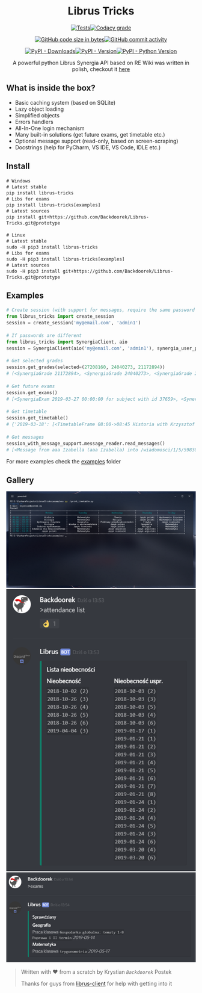 <div align="center">
    <h1>Librus Tricks</h1>

[![Tests](https://img.shields.io/travis/Backdoorek/Librus-Tricks.svg?logo=travis&style=for-the-badge)](https://travis-ci.org/Backdoorek/Librus-Tricks)[![Codacy grade](https://img.shields.io/codacy/grade/afcbb085b8a746db8795c3a5a13054e6.svg?logo=codacy&style=for-the-badge)](https://app.codacy.com/project/Backdoorek/Librus-Tricks/dashboard)

[![GitHub code size in bytes](https://img.shields.io/github/languages/code-size/Backdoorek/Librus-Tricks.svg?color=gray&logo=github&style=for-the-badge)![GitHub commit activity](https://img.shields.io/github/commit-activity/m/Backdoorek/Librus-Tricks.svg?style=for-the-badge)](https://github.com/Backdoorek/Librus-Tricks)

[![PyPI - Downloads](https://img.shields.io/pypi/dm/librus-tricks.svg?style=for-the-badge)![PyPI - Version](https://img.shields.io/pypi/v/librus-tricks.svg?style=for-the-badge)![PyPI - Python Version](https://img.shields.io/pypi/pyversions/librus-tricks.svg?style=for-the-badge)](https://pypi.org/project/librus-tricks/)

A powerful python Librus Synergia API based on RE
Wiki was written in polish, checkout it [here](https://github.com/Backdoorek/Librus-Tricks/wiki)
</div>

## What is inside the box?
 - Basic caching system (based on SQLite)
 - Lazy object loading
 - Simplified objects
 - Errors handlers
 - All-In-One login mechanism
 - Many built-in solutions (get future exams, get timetable etc.)
 - Optional message support (read-only, based on screen-scraping)
 - Docstrings (help for PyCharm, VS IDE, VS Code, IDLE etc.)

## Install
```text
# Windows
# Latest stable
pip install librus-tricks
# Libs for exams
pip install librus-tricks[examples]
# Latest sources
pip install git+https://github.com/Backdoorek/Librus-Tricks.git@prototype

# Linux
# Latest stable
sudo -H pip3 install librus-tricks
# Libs for exams
sudo -H pip3 install librus-tricks[examples]
# Latest sources
sudo -H pip3 install git+https://github.com/Backdoorek/Librus-Tricks.git@prototype
```

## Examples
```python
# Create session (with support for messages, require the same password for Portal Librus and Synergia)
from librus_tricks import create_session
session = create_session('my@email.com', 'admin1')

# If passwords are different
from librus_tricks import SynergiaClient, aio
session = SynergiaClient(aio('my@email.com', 'admin1'), synergia_user_passwd='admin2')

# Get selected grades
session.get_grades(selected=(27208160, 24040273, 21172894))
# (<SynergiaGrade 21172894>, <SynergiaGrade 24040273>, <SynergiaGrade 27208160>)

# Get future exams
session.get_exams()
# [<SynergiaExam 2019-03-27 00:00:00 for subject with id 37659>, <SynergiaExam 2019-03-28 00:00:00 for subject with id 37675>, <SynergiaExam 2019-03-26 00:00:00 for subject with id 37670>]

# Get timetable
session.get_timetable()
# {'2019-03-18': [<TimetableFrame 08:00->08:45 Historia with Krzysztof ...>, <TimetableFrame 08:55->09:40 Wychowanie fizyczne with Artur ...>, <TimetableFrame 09:50->10:35 Wychowanie fizyczne with Arkadiusz ...>, <TimetableFrame 10:50->11:35 Edukacja dla bezpieczeństwa with Arkadiusz ...>, <TimetableFrame 11:45->12:30 Godzina wychowawcza with Elżbieta ...>, <TimetableFrame 12:50->13:35 Język polski with Aleksandra ...>, <TimetableFrame 13:50->14:35 Język polski with Aleksandra ...>], '2019-03-19': [<TimetableFrame 08:00->08:45 Matematyka with Joanna ...>, <TimetableFrame 08:55->09:40 Matematyka with Joanna ...>, <TimetableFrame 09:50->10:35 Geografia with Agnieszka ...>, <TimetableFrame 10:50->11:35 Wiedza o społeczeństwie with Sylwia ...>, <TimetableFrame 11:45->12:30 Język niemiecki with Elżbieta ...>, <TimetableFrame 12:50->13:35 Matematyka with Joanna ...>], '2019-03-20': [<TimetableFrame 08:00->08:45 Chemia with Edyta ...>, <TimetableFrame 08:55->09:40 Religia with Magdalena ...>, <TimetableFrame 09:50->10:35 Język angielski with Krystyna ...>, <TimetableFrame 10:50->11:35 Etyka with Marta ...>, <TimetableFrame 11:45->12:30 Informatyka with Iwona ...>, <TimetableFrame 12:50->13:35 Język angielski with Krystyna ...>, <TimetableFrame 13:50->14:35 Język niemiecki with Elżbieta ...>], '2019-03-21': [<TimetableFrame 08:00->08:45 Język polski with Aleksandra ...>, <TimetableFrame 08:55->09:40 Język polski with Aleksandra ...>, <TimetableFrame 09:50->10:35 Fizyka with Hieronim ...>, <TimetableFrame 10:50->11:35 Wiedza o kulturze with Elżbieta ...>, <TimetableFrame 11:45->12:30 Religia with Magdalena ...>, <TimetableFrame 12:50->13:35 Język angielski with Krystyna ...>, <TimetableFrame 13:50->14:35 Język angielski with Krystyna ...>], '2019-03-22': [<TimetableFrame 08:00->08:45 Wychowanie fizyczne with Arkadiusz ...>, <TimetableFrame 08:55->09:40 Wychowanie fizyczne with Arkadiusz ...>, <TimetableFrame 09:50->10:35 Informatyka with Iwona ...>, <TimetableFrame 10:50->11:35 Matematyka with Joanna ...>, <TimetableFrame 11:45->12:30 Matematyka with Joanna ...>]}

# Get messages
session_with_message_support.message_reader.read_messages()
# [<Message from aaa Izabella (aaa Izabella) into /wiadomosci/1/5/5983071/f0>, ...]
```

For more examples check the [examples](https://github.com/Backdoorek/Librus-Tricks/tree/prototype/examples) folder

## Gallery
![](https://github.com/Backdoorek/public-files/blob/master/Z270-HD3P_2019-05-18_09'23'03.png?raw=true)
![](https://github.com/Backdoorek/public-files/blob/master/Discord_2019.05.01_130054.png?raw=true)
![](https://github.com/Backdoorek/public-files/blob/master/Discord_2019.05.01_133954.png?raw=true)

> Written with ❤ from a scratch by Krystian _`Backdoorek`_ Postek
>
> Thanks for guys from [librus-client](https://discord.gg/ybTX4gM) for help with getting into it
